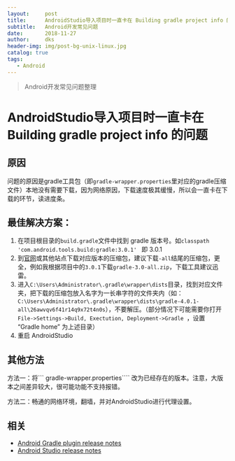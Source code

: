 ```yaml
---
layout:     post
title:      AndroidStudio导入项目时一直卡在 Building gradle project info 的问题
subtitle:   Android开发常见问题
date:       2018-11-27
author:     dks
header-img: img/post-bg-unix-linux.jpg
catalog: true
tags:
   - Android
---
```


>Android开发常见问题整理

# AndroidStudio导入项目时一直卡在 Building gradle project info 的问题

## 原因
问题的原因是gradle工具包（即```gradle-wrapper.properties```里对应的gradle压缩文件）本地没有需要下载，因为网络原因，下载速度极其缓慢，所以会一直卡在下载的环节，读进度条。
## 最佳解决方案：
1. 在项目根目录的```build.gradle```文件中找到 gradle 版本号。如```classpath 'com.android.tools.build:gradle:3.0.1' ``` 即 3.0.1
2. 到[官网](http://services.gradle.org/distributions/)或其他站点下载对应版本的压缩包，建议下载```-all```结尾的压缩包，更全，例如我根据项目中的```3.0.1```下载```gradle-3.0-all.zip```，下载工具建议迅雷。
3. 进入```C:\Users\Administrator\.gradle\wrapper\dists```目录，找到对应文件夹，把下载的压缩包放入名字为一长串字符的文件夹内（如：```C:\Users\Administrator\.gradle\wrapper\dists\gradle-4.0.1-all\26awvqv6f41r14q9x72t4n0s```），不要解压。（部分情况下可能需要你打开```File->Settings->Build, Exectution, Deployment->Gradle ```，设置 “Gradle home” 为上述目录）
5. 重启 AndroidStudio
## 其他方法
方法一：将``` gradle-wrapper.properties```` 改为已经存在的版本。注意，大版本之间差异较大，很可能功能不支持报错。

方法二：畅通的网络环境，翻墙，并对AndroidStudio进行代理设置。

## 相关

- [Android Gradle plugin release notes](https://developer.android.com/studio/releases/gradle-plugin)
- [Android Studio release notes](https://developer.android.com/studio/releases/)